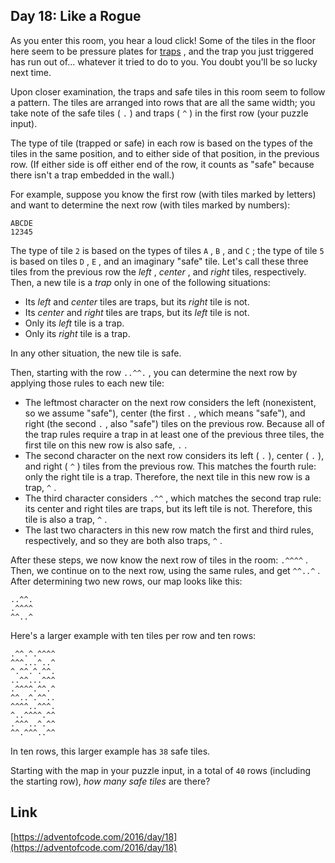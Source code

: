 ## Day 18: Like a Rogue

As you enter this room, you hear a loud click! Some of the tiles in the floor here seem to be pressure plates for [traps](https://nethackwiki.com/wiki/Trap) , and the trap you just triggered has run out of... whatever it tried to do to you. You doubt you'll be so lucky next time.

Upon closer examination, the traps and safe tiles in this room seem to follow a pattern. The tiles are arranged into rows that are all the same width; you take note of the safe tiles ( `.` ) and traps ( `^` ) in the first row (your puzzle input).

The type of tile (trapped or safe) in each row is based on the types of the tiles in the same position, and to either side of that position, in the previous row. (If either side is off either end of the row, it counts as "safe" because there isn't a trap embedded in the wall.)

For example, suppose you know the first row (with tiles marked by letters) and want to determine the next row (with tiles marked by numbers):

```
ABCDE
12345
```

The type of tile `2` is based on the types of tiles `A` , `B` , and `C` ; the type of tile `5` is based on tiles `D` , `E` , and an imaginary "safe" tile. Let's call these three tiles from the previous row the _left_ , _center_ , and _right_ tiles, respectively. Then, a new tile is a _trap_ only in one of the following situations:

- Its _left_ and _center_ tiles are traps, but its _right_ tile is not.
- Its _center_ and _right_ tiles are traps, but its _left_ tile is not.
- Only its _left_ tile is a trap.
- Only its _right_ tile is a trap.

In any other situation, the new tile is safe.

Then, starting with the row `..^^.` , you can determine the next row by applying those rules to each new tile:

- The leftmost character on the next row considers the left (nonexistent, so we assume "safe"), center (the first `.` , which means "safe"), and right (the second `.` , also "safe") tiles on the previous row. Because all of the trap rules require a trap in at least one of the previous three tiles, the first tile on this new row is also safe, `.` .
- The second character on the next row considers its left ( `.` ), center ( `.` ), and right ( `^` ) tiles from the previous row. This matches the fourth rule: only the right tile is a trap. Therefore, the next tile in this new row is a trap, `^` .
- The third character considers `.^^` , which matches the second trap rule: its center and right tiles are traps, but its left tile is not. Therefore, this tile is also a trap, `^` .
- The last two characters in this new row match the first and third rules, respectively, and so they are both also traps, `^` .

After these steps, we now know the next row of tiles in the room: `.^^^^` . Then, we continue on to the next row, using the same rules, and get `^^..^` . After determining two new rows, our map looks like this:

```
..^^.
.^^^^
^^..^
```

Here's a larger example with ten tiles per row and ten rows:

```
.^^.^.^^^^
^^^...^..^
^.^^.^.^^.
..^^...^^^
.^^^^.^^.^
^^..^.^^..
^^^^..^^^.
^..^^^^.^^
.^^^..^.^^
^^.^^^..^^
```

In ten rows, this larger example has `38` safe tiles.

Starting with the map in your puzzle input, in a total of `40` rows (including the starting row), _how many safe tiles_ are there?

## Link

[https://adventofcode.com/2016/day/18](https://adventofcode.com/2016/day/18)
